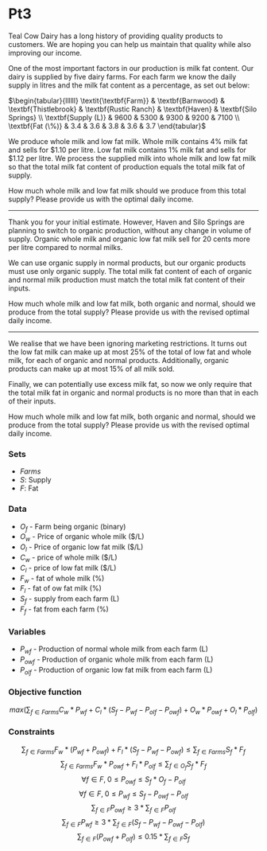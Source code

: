 # Pt3

Teal Cow Dairy has a long history of providing quality products to customers. We are hoping you can help us maintain that quality while also improving our income.

One of the most important factors in our production is milk fat content. Our dairy is supplied by five dairy farms. For each farm we know the daily supply in litres and the milk fat content as a percentage, as set out below:

$\begin{tabular}{llllll}
\textit{\textbf{Farm}} & \textbf{Barnwood} & \textbf{Thistlebrook} & \textbf{Rustic Ranch} & \textbf{Haven} & \textbf{Silo Springs} \\
\textbf{Supply (L)}    & 9600              & 5300                  & 9300                  & 9200           & 7100                  \\
\textbf{Fat (\%)}      & 3.4               & 3.6                   & 3.8                   & 3.6            & 3.7                  
\end{tabular}$

We produce whole milk and low fat milk. Whole milk contains 4% milk fat and sells for $1.10 per litre. Low fat milk contains 1% milk fat and sells for $1.12 per litre. We process the supplied milk into whole milk and low fat milk so that the total milk fat content of production equals the total milk fat of supply.

How much whole milk and low fat milk should we produce from this total supply? Please provide us with the optimal daily income.

--------------------------------------------------------------------------

Thank you for your initial estimate. However, Haven and Silo Springs are planning to switch to organic production, without any change in volume of supply. Organic whole milk and organic low fat milk sell for 20 cents more per litre compared to normal milks.

We can use organic supply in normal products, but our organic products must use only organic supply. The total milk fat content of each of organic and normal milk production must match the total milk fat content of their inputs.

How much whole milk and low fat milk, both organic and normal, should we produce from the total supply? Please provide us with the revised optimal daily income.

--------------------------------------------------------------------------

We realise that we have been ignoring marketing restrictions. It turns out the low fat milk can make up at most 25% of the total of low fat and whole milk, for each of organic and normal products. Additionally, organic products can make up at most 15% of all milk sold.

Finally, we can potentially use excess milk fat, so now we only require that the total milk fat in organic and normal products is no more than that in each of their inputs.

How much whole milk and low fat milk, both organic and normal, should we produce from the total supply? Please provide us with the revised optimal daily income.


### Sets
- $Farms$
- $S:$ Supply
- $F:$ Fat

### Data
- $O_f$ - Farm being organic (binary)
- $O_w$ - Price of organic whole milk ($/L)
- $O_l$ - Price of organic low fat milk ($/L)
- $C_w$ - price of whole milk ($/L)
- $C_l$ - price of low fat milk ($/L)
- $F_w$ - fat of whole milk (%)
- $F_l$ - fat of ow fat milk (%)
- $S_f$ - supply from each farm (L)
- $F_f$ - fat from each farm (%)

### Variables
- $P_{wf}$ - Production of normal whole milk from each farm (L)
- $P_{owf}$ - Production of organic whole milk from each farm (L)
- $P_{olf}$ - Production of organic low fat milk from each farm (L)

### Objective function
$$max(\sum_{f \in Farms} C_w*P_{wf} + C_l*(S_f-P_{wf}-P_{olf}-P_{owf}) + O_w*P_{owf} + O_l*P_{olf})$$

### Constraints
$$\sum_{f \in Farms} F_w*(P_{wf}+P_{owf}) + F_l*(S_f-P_{wf}-P_{owf}) \leq \sum_{f \in Farms} S_f*F_f$$
$$\sum_{f \in Farms} F_w*P_{owf} + F_l*P_{olf} \leq \sum_{f \in O_f} S_f*F_f$$
$$\forall f \in F,\; 0 \leq P_{owf} \leq S_f*O_f-P_{olf}$$
$$\forall f \in F,\; 0 \leq P_{wf} \leq S_f-P_{owf}-P_{olf}$$
$$\sum_{f \in F} P_{owf} \geq 3 * \sum_{f \in F} P_{olf}$$
$$\sum_{f \in F} P_{wf} \geq 3 * \sum_{f \in F} (S_f-P_{wf}-P_{owf}-P_{olf})$$
$$\sum_{f \in F} (P_{owf}+P_{olf}) \leq 0.15 * \sum_{f \in F} S_f$$




